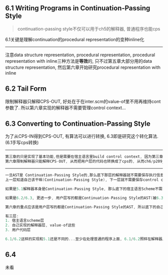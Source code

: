 ## 6.1 Writing Programs in Continuation-Passing Style

> continuation-passing style不仅可以用于ch5的解释器, 普通程序也能cps

6.1关键是理解continuation的procedural representation的变种inline化

---

注意data structure representation, procedural representation, procedural representation with inline三种方法是**等效**的, 只不过第五章大部分用的data structure representation, 然后第六章开始研究procedural representation with inline

## 6.2 Tail Form

限制解释器只解释CPS-OUT, 好处在于在inter.scm的value-of里不用再维持cont参数了. 所以第六章实现的解释器不需要管理control context...

## 6.3 Converting to Continuation-Passing Style

为了从CPS-IN得到CPS-OUT, 有算法可以进行转换, 6.3即是研究这个转化算法.(6.1手写cps转换)

---

```C
第三章的只是实现了基本功能,但是需要在宿主语言里build control context, 因为第三章的value-of需要不断的递归...需要宿主语言来隐式的维持continuation. 第五章,显示的把continuation表示了出来, 所以对于宿主语言而言, 它执行的过程中被优化成了build no control context, 不再需要它管理control context了. 因为在第五章control context已经被我们显式的放在了continuation, 当成了value-of exp env cont的参数cont进行传递...
第六章限制解释器只能解释CPS-OUT, 从而把用户层的代码也转换成了cps的, 从而ch6/p209_cps_lang/interp.scm的value-of不需要维持cont参数. CPS-OUT的AST是Continuation-Passing Style的(用户的CPS-IN程序转换后,一堆cps-proc-exp+cps-call-exp)
```

---
```C
一旦AST是 Continuation-Passing Style的,那么底下那层的解释器就不需要保存执行信息了...
上一层知道自己该干嘛(Continuation-Passing Style), 下一层就不需要保存control context了, Continuation-Passing Style的好处. 这里注意可能有三层.

如果是5.1解释器本身是Continuation-Passing Style, 那么底下的宿主语言Scheme不需要保存control context了.

如果是6.2/6.3, 更进一步, 用户层写的都是Continuation-Passing Style的AST(被6.3的算法转化), 所以底下的自己写的解释器value-of不需要cont了. 6.2/6.3里得到好处的是自己写的解释器value-of不需要保存cont!!! 所以这一层解释器不需要保存control context. 更底下的Scheme宿主语言层则和5.1没区别,都不需要保存control context, 因为第六章的解释器也是tail-call的. 

第六章的重点应该是用户层写的都是Continuation-Passing Style的AST, 所以底下的自己写的解释器value-of不需要cont了. 6.2/6.3里得到好处的是自己写的解释器value-of不需要保存cont!!!(更底下的宿主语言Scheme层和5.1一样不需要维持control context)

有三层:
1. 宿主语言scheme层
2. 自己实现的解释器层, value-of这些
3. 用户代码层

6.1/6.2这样的实现和5.1还是不同的...至少在处理普通的程序上面, 6.1/6.2照样在解释器层不需要保存control context(所以value-of不需要cont了...). 所以第六章6.2/6.3这么一搞, 随便用户怎么写, 最终转换后都是CPS-OUT, 即Continuation-Passing Style AST, 然后放到自己写的这层解释器执行, 它不需要维持cont.
```

## 6.4 
未看